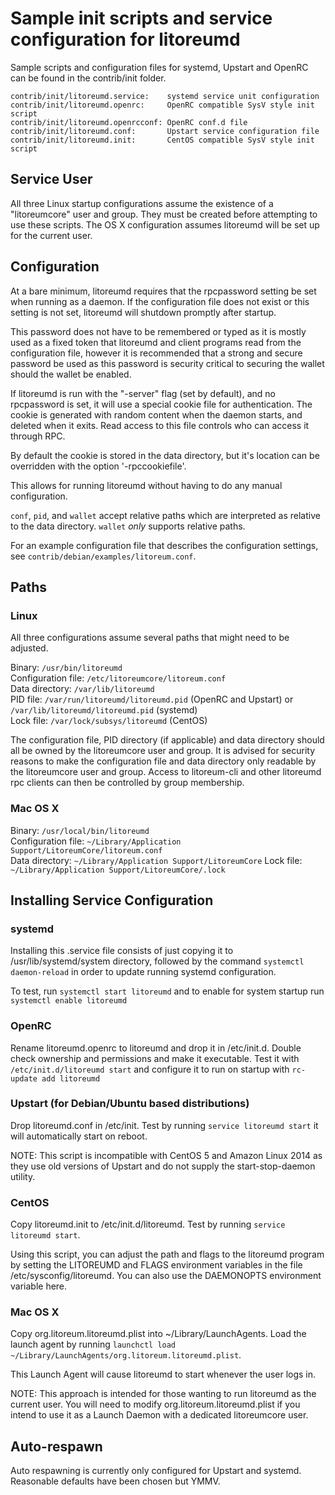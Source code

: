 Sample init scripts and service configuration for litoreumd
==========================================================

Sample scripts and configuration files for systemd, Upstart and OpenRC
can be found in the contrib/init folder.

    contrib/init/litoreumd.service:    systemd service unit configuration
    contrib/init/litoreumd.openrc:     OpenRC compatible SysV style init script
    contrib/init/litoreumd.openrcconf: OpenRC conf.d file
    contrib/init/litoreumd.conf:       Upstart service configuration file
    contrib/init/litoreumd.init:       CentOS compatible SysV style init script

Service User
---------------------------------

All three Linux startup configurations assume the existence of a "litoreumcore" user
and group.  They must be created before attempting to use these scripts.
The OS X configuration assumes litoreumd will be set up for the current user.

Configuration
---------------------------------

At a bare minimum, litoreumd requires that the rpcpassword setting be set
when running as a daemon.  If the configuration file does not exist or this
setting is not set, litoreumd will shutdown promptly after startup.

This password does not have to be remembered or typed as it is mostly used
as a fixed token that litoreumd and client programs read from the configuration
file, however it is recommended that a strong and secure password be used
as this password is security critical to securing the wallet should the
wallet be enabled.

If litoreumd is run with the "-server" flag (set by default), and no rpcpassword is set,
it will use a special cookie file for authentication. The cookie is generated with random
content when the daemon starts, and deleted when it exits. Read access to this file
controls who can access it through RPC.

By default the cookie is stored in the data directory, but it's location can be overridden
with the option '-rpccookiefile'.

This allows for running litoreumd without having to do any manual configuration.

`conf`, `pid`, and `wallet` accept relative paths which are interpreted as
relative to the data directory. `wallet` *only* supports relative paths.

For an example configuration file that describes the configuration settings,
see `contrib/debian/examples/litoreum.conf`.

Paths
---------------------------------

### Linux

All three configurations assume several paths that might need to be adjusted.

Binary:              `/usr/bin/litoreumd`  
Configuration file:  `/etc/litoreumcore/litoreum.conf`  
Data directory:      `/var/lib/litoreumd`  
PID file:            `/var/run/litoreumd/litoreumd.pid` (OpenRC and Upstart) or `/var/lib/litoreumd/litoreumd.pid` (systemd)  
Lock file:           `/var/lock/subsys/litoreumd` (CentOS)  

The configuration file, PID directory (if applicable) and data directory
should all be owned by the litoreumcore user and group.  It is advised for security
reasons to make the configuration file and data directory only readable by the
litoreumcore user and group.  Access to litoreum-cli and other litoreumd rpc clients
can then be controlled by group membership.

### Mac OS X

Binary:              `/usr/local/bin/litoreumd`  
Configuration file:  `~/Library/Application Support/LitoreumCore/litoreum.conf`  
Data directory:      `~/Library/Application Support/LitoreumCore`
Lock file:           `~/Library/Application Support/LitoreumCore/.lock`

Installing Service Configuration
-----------------------------------

### systemd

Installing this .service file consists of just copying it to
/usr/lib/systemd/system directory, followed by the command
`systemctl daemon-reload` in order to update running systemd configuration.

To test, run `systemctl start litoreumd` and to enable for system startup run
`systemctl enable litoreumd`

### OpenRC

Rename litoreumd.openrc to litoreumd and drop it in /etc/init.d.  Double
check ownership and permissions and make it executable.  Test it with
`/etc/init.d/litoreumd start` and configure it to run on startup with
`rc-update add litoreumd`

### Upstart (for Debian/Ubuntu based distributions)

Drop litoreumd.conf in /etc/init.  Test by running `service litoreumd start`
it will automatically start on reboot.

NOTE: This script is incompatible with CentOS 5 and Amazon Linux 2014 as they
use old versions of Upstart and do not supply the start-stop-daemon utility.

### CentOS

Copy litoreumd.init to /etc/init.d/litoreumd. Test by running `service litoreumd start`.

Using this script, you can adjust the path and flags to the litoreumd program by
setting the LITOREUMD and FLAGS environment variables in the file
/etc/sysconfig/litoreumd. You can also use the DAEMONOPTS environment variable here.

### Mac OS X

Copy org.litoreum.litoreumd.plist into ~/Library/LaunchAgents. Load the launch agent by
running `launchctl load ~/Library/LaunchAgents/org.litoreum.litoreumd.plist`.

This Launch Agent will cause litoreumd to start whenever the user logs in.

NOTE: This approach is intended for those wanting to run litoreumd as the current user.
You will need to modify org.litoreum.litoreumd.plist if you intend to use it as a
Launch Daemon with a dedicated litoreumcore user.

Auto-respawn
-----------------------------------

Auto respawning is currently only configured for Upstart and systemd.
Reasonable defaults have been chosen but YMMV.
